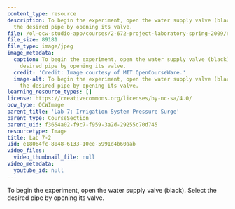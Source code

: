 ```yaml
---
content_type: resource
description: To begin the experiment, open the water supply valve (black). Select
  the desired pipe by opening its valve.
file: /ol-ocw-studio-app/courses/2-672-project-laboratory-spring-2009/e18064fc8048613310ee5991d4b60aab_lab7-2.jpg
file_size: 89181
file_type: image/jpeg
image_metadata:
  caption: To begin the experiment, open the water supply valve (black). Select the
    desired pipe by opening its valve.
  credit: 'Credit: Image courtesy of MIT OpenCourseWare.'
  image-alt: To begin the experiment, open the water supply valve (black). Select
    the desired pipe by opening its valve.
learning_resource_types: []
license: https://creativecommons.org/licenses/by-nc-sa/4.0/
ocw_type: OCWImage
parent_title: 'Lab 7: Irrigation System Pressure Surge'
parent_type: CourseSection
parent_uid: f3654a02-f9c7-f959-3a2d-29255c70d745
resourcetype: Image
title: Lab 7-2
uid: e18064fc-8048-6133-10ee-5991d4b60aab
video_files:
  video_thumbnail_file: null
video_metadata:
  youtube_id: null
---
```

To begin the experiment, open the water supply valve (black). Select the desired pipe by opening its valve.